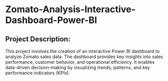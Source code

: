 # Zomato-Analysis-Interactive-Dashboard-Power-BI
## Project Description:
This project involves the creation of an interactive Power BI dashboard to analyze Zomato sales data. The dashboard provides key insights into sales performance, customer behavior, and operational efficiency. It enables data-driven decision-making by visualizing trends, patterns, and key performance indicators (KPIs).
